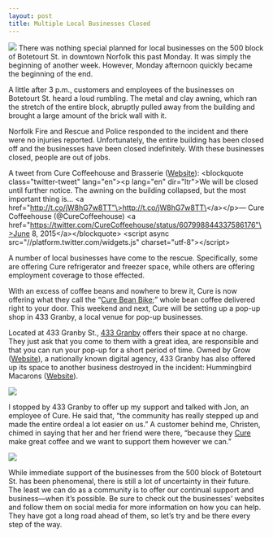 ```yaml
---
layout: post
title: Multiple Local Businesses Closed
---
```


![](http://d.pr/i/tBqt.png)
There was nothing special planned for local businesses on the 500 block of Botetourt St. in downtown Norfolk this past Monday. It was simply the beginning of another week. However, Monday afternoon quickly became the beginning of the end.

A little after 3 p.m., customers and employees of the businesses on Botetourt St. heard a loud rumbling. The metal and clay awning, which ran the stretch of the entire block, abruptly pulled away from the building and brought a large amount of the brick wall with it.

Norfolk Fire and Rescue and Police responded to the incident and there were no injuries reported. Unfortunately, the entire building has been closed off and the businesses have been closed indefinitely. With these businesses closed, people are out of jobs.

A tweet from Cure Coffeehouse and Brasserie ([Website](http://www.curenorfolk.com/index.html)):
\<blockquote class="twitter-tweet" lang="en"\>\<p lang="en" dir="ltr"\>We will be closed until further notice.&#10;&#10;The awning on the building collapsed, but the most important thing is... \<a href="http://t.co/jW8hG7w8TT"\>http://t.co/jW8hG7w8TT\</a\>\</p\>&mdash; Cure Coffeehouse (@CureCoffeehouse) \<a href="https://twitter.com/CureCoffeehouse/status/607998844337586176"\>June 8, 2015\</a\>\</blockquote\> \<script async src="//platform.twitter.com/widgets.js" charset="utf-8"\>\</script\>

A number of local businesses have come to the rescue. Specifically, some are offering Cure refrigerator and freezer space, while others are offering employment coverage to those effected.

With an excess of coffee beans and nowhere to brew it, Cure is now offering what they call the “[Cure Bean Bike](mkt.com/curebeanbike);” whole bean coffee delivered right to your door. This weekend and next, Cure will be setting up a pop-up shop in 433 Granby, a local venue for pop-up businesses.

Located at 433 Granby St., [433 Granby](http://433granby.com) offers their space at no charge. They just ask that you come to them with a great idea, are responsible and that you can run your pop-up for a short period of time. Owned by Grow ([Website](http://www.thisisgrow.com)), a nationally known digital agency, 433 Granby has also offered up its space to another business destroyed in the incident: Hummingbird Macarons ([Website](http://www.hummingbirdmacarons.com)).

![](http://d.pr/i/1dneK.png)

I stopped by 433 Granby to offer up my support and talked with Jon, an employee of Cure. He said that, “the community has really stepped up and made the entire ordeal a lot easier on us.” A customer behind me, Christen, chimed in saying that her and her friend were there, “because they [Cure](#) make great coffee and we want to support them however we can.”

![](http://d.pr/i/1ignb.png)

While immediate support of the businesses from the 500 block of Botetourt St. has been phenomenal, there is still a lot of uncertainty in their future. The least we can do as a community is to offer our continual support and business—when it’s possible. Be sure to check out the businesses’ websites and follow them on social media for more information on how you can help. They have got a long road ahead of them, so let’s try and be there every step of the way.
